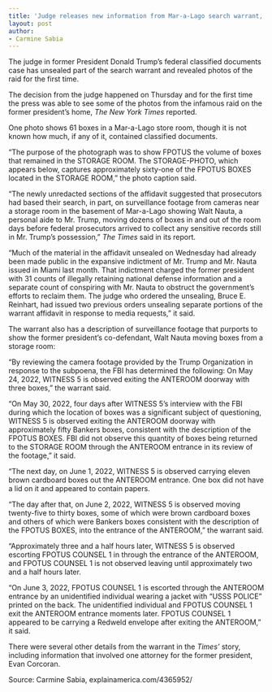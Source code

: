```yaml
---
title: 'Judge releases new information from Mar-a-Lago search warrant, including photos'
layout: post
author:
- Carmine Sabia
---
```


The judge in former President Donald Trump’s federal classified documents case has unsealed part of the search warrant and revealed photos of the raid for the first time.

The decision from the judge happened on Thursday and for the first time the press was able to see some of the photos from the infamous raid on the former president’s home, *The New York Times* reported.

One photo shows 61 boxes in a Mar-a-Lago store room, though it is not known how much, if any of it, contained classified documents.

“The purpose of the photograph was to show FPOTUS the volume of boxes that remained in the STORAGE ROOM. The STORAGE-PHOTO, which appears below, captures approximately sixty-one of the FPOTUS BOXES located in the STORAGE ROOM,” the photo caption said.

“The newly unredacted sections of the affidavit suggested that prosecutors had based their search, in part, on surveillance footage from cameras near a storage room in the basement of Mar-a-Lago showing Walt Nauta, a personal aide to Mr. Trump, moving dozens of boxes in and out of the room days before federal prosecutors arrived to collect any sensitive records still in Mr. Trump’s possession,” *The Times* said in its report.

“Much of the material in the affidavit unsealed on Wednesday had already been made public in the expansive indictment of Mr. Trump and Mr. Nauta issued in Miami last month. That indictment charged the former president with 31 counts of illegally retaining national defense information and a separate count of conspiring with Mr. Nauta to obstruct the government’s efforts to reclaim them. The judge who ordered the unsealing, Bruce E. Reinhart, had issued two previous orders unsealing separate portions of the warrant affidavit in response to media requests,” it said.

The warrant also has a description of surveillance footage that purports to show the former president’s co-defendant, Walt Nauta moving boxes from a storage room:

“By reviewing the camera footage provided by the Trump Organization in response to the subpoena, the FBI has determined the following: On May 24, 2022, WITNESS 5 is observed exiting the ANTEROOM doorway with three boxes,” the warrant said.

“On May 30, 2022, four days after WITNESS 5’s interview with the FBI during which the location of boxes was a significant subject of questioning, WITNESS 5 is observed exiting the ANTEROOM doorway with approximately fifty Bankers boxes, consistent with the description of the FPOTUS BOXES. FBI did not observe this quantity of boxes being returned to the STORAGE ROOM through the ANTEROOM entrance in its review of the footage,” it said.

“The next day, on June 1, 2022, WITNESS 5 is observed carrying eleven brown cardboard boxes out the ANTEROOM entrance. One box did not have a lid on it and appeared to contain papers.

“The day after that, on June 2, 2022, WITNESS 5 is observed moving twenty-five to thirty boxes, some of which were brown cardboard boxes and others of which were Bankers boxes consistent with the description of the FPOTUS BOXES, into the entrance of the ANTEROOM,” the warrant said.

“Approximately three and a half hours later, WITNESS 5 is observed escorting FPOTUS COUNSEL 1 in through the entrance of the ANTEROOM, and FPOTUS COUNSEL 1 is not observed leaving until approximately two and a half hours later.

“On June 3, 2022, FPOTUS COUNSEL 1 is escorted through the ANTEROOM entrance by an unidentified individual wearing a jacket with “USSS POLICE” printed on the back. The unidentified individual and FPOTUS COUNSEL 1 exit the ANTEROOM entrance moments later. FPOTUS COUNSEL 1 appeared to be carrying a Redweld envelope after exiting the ANTEROOM,” it said.

There were several other details from the warrant in the *Times’* story, including information that involved one attorney for the former president, Evan Corcoran.

Source: Carmine Sabia, explainamerica.com/4365952/
